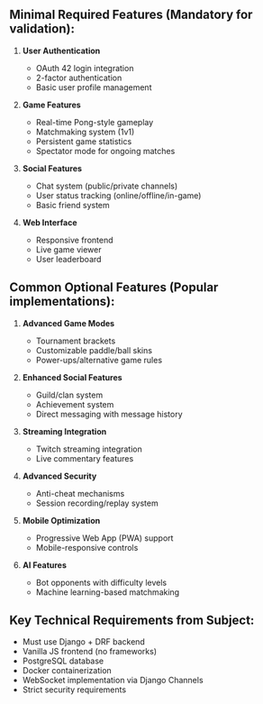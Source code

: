 ## Minimal Required Features (Mandatory for validation):

1. **User Authentication**

   - OAuth 42 login integration
   - 2-factor authentication
   - Basic user profile management

2. **Game Features**

   - Real-time Pong-style gameplay
   - Matchmaking system (1v1)
   - Persistent game statistics
   - Spectator mode for ongoing matches

3. **Social Features**

   - Chat system (public/private channels)
   - User status tracking (online/offline/in-game)
   - Basic friend system

4. **Web Interface**

   - Responsive frontend
   - Live game viewer
   - User leaderboard

## Common Optional Features (Popular implementations):

1. **Advanced Game Modes**

   - Tournament brackets
   - Customizable paddle/ball skins
   - Power-ups/alternative game rules

2. **Enhanced Social Features**

   - Guild/clan system
   - Achievement system
   - Direct messaging with message history

3. **Streaming Integration**

   - Twitch streaming integration
   - Live commentary features

4. **Advanced Security**

   - Anti-cheat mechanisms
   - Session recording/replay system

5. **Mobile Optimization**

   - Progressive Web App (PWA) support
   - Mobile-responsive controls

6. **AI Features**

   - Bot opponents with difficulty levels
   - Machine learning-based matchmaking

## Key Technical Requirements from Subject:

- Must use Django + DRF backend
- Vanilla JS frontend (no frameworks)
- PostgreSQL database
- Docker containerization
- WebSocket implementation via Django Channels
- Strict security requirements
